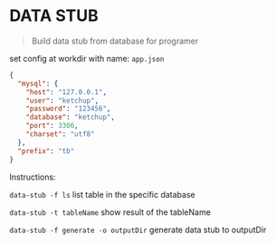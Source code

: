 # DATA STUB

> Build data stub from database for programer

set config at workdir with name: `app.json`

```json
{
  "mysql": {
    "host": "127.0.0.1",
    "user": "ketchup",
    "password": "123456",
    "database": "ketchup",
    "port": 3306,
    "charset": "utf8"
  },
  "prefix": "tb"
}
```

Instructions:

`data-stub -f ls` list table in the specific database

`data-stub -t tableName` show result of the tableName

`data-stub -f generate -o outputDir` generate data stub to outputDir

